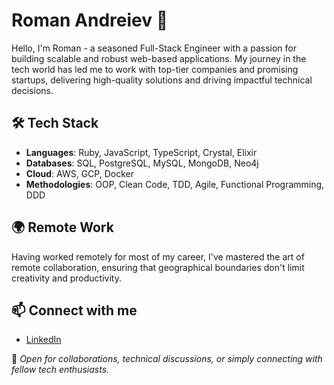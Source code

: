 # Roman Andreiev 🚀

Hello, I'm Roman - a seasoned Full-Stack Engineer with a passion for building scalable and robust web-based applications. My journey in the tech world has led me to work with top-tier companies and promising startups, delivering high-quality solutions and driving impactful technical decisions.

## 🛠️ Tech Stack
- **Languages**: Ruby, JavaScript, TypeScript, Crystal, Elixir
- **Databases**: SQL, PostgreSQL, MySQL, MongoDB, Neo4j
- **Cloud**: AWS, GCP, Docker
- **Methodologies**: OOP, Clean Code, TDD, Agile, Functional Programming, DDD

## 🌍 Remote Work
Having worked remotely for most of my career, I've mastered the art of remote collaboration, ensuring that geographical boundaries don't limit creativity and productivity.

## 📫 Connect with me
- [LinkedIn](https://www.linkedin.com/in/roman-andreev/)

📌 _Open for collaborations, technical discussions, or simply connecting with fellow tech enthusiasts._

